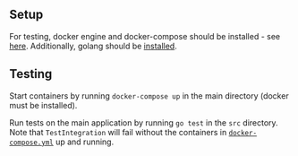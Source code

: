 ## Setup

For testing, docker engine and docker-compose should be installed - see [here](https://docs.docker.com/engine/install/).
Additionally, golang should be [installed](https://go.dev/doc/install).

## Testing

Start containers by running `docker-compose up` in the main directory (docker must be installed).

Run tests on the main application by running `go test` in the `src` directory. Note that `TestIntegration` will fail without the containers in [`docker-compose.yml`](./docker-compose.yml) up and running.
